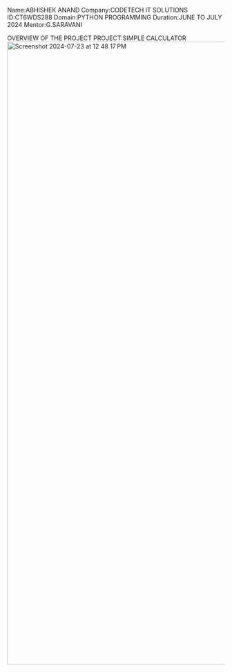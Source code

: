 Name:ABHISHEK ANAND
Company:CODETECH IT SOLUTIONS
ID:CT6WDS288
Domain:PYTHON PROGRAMMING
Duration:JUNE TO JULY 2024
Mentor:G.SARAVANI

OVERVIEW OF THE PROJECT
PROJECT:SIMPLE CALCULATOR
<img width="1440" alt="Screenshot 2024-07-23 at 12 48 17 PM" src="https://github.com/user-attachments/assets/673f2f3e-0697-4f4a-8916-edbacddde023">

